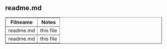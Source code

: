 <html>
<head>

</head>
<body>
   <h2>readme.md</h2>
<table width="100%" border="1" style="border-collapse:collapse;">
<thead><tr>
   <th><strong>Filneame</strong></th>
   <th><strong>Notes</strong></th>
</thead>
   </tr>
   <td>readme.md</td>
   <td>this file</td>
   </tr>
   <td>readme.md</td>
   <td>this file</td>
   

</table>
